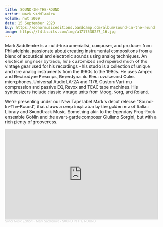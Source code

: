```yaml
---
title: SOUND-IN-THE-ROUND
artist: Mark Saddlemire
volume: nwt 2009
date: 15 September 2023
buy: https://sonormusiceditions.bandcamp.com/album/sound-in-the-round
image: https://f4.bcbits.com/img/a1717530257_16.jpg
---
```

Mark Saddlemire is a multi-instrumentalist, composer, and producer from Philadelphia, passionate about creating instrumental compositions from a blend of acoustical and electronic sounds using analog techniques. An electrical engineer by trade, he's customized and repaired much of the vintage gear used for his recordings - his studio is a collection of unique and rare analog instruments from the 1960s to the 1980s. He uses Ampex and Electrodyne Preamps, Beyerdynamic Electrovoice and Coles microphones, Universal Audio LA-2A and 1176, Custom Vari-mu compression and passive EQ, Revox and TEAC tape machines. His synthesizers include classic vintage units from Moog, Korg, and Roland.

We're presenting under our New Tape label Mark's debut release "Sound-In-The-Round", that draws a deep inspiraton by the golden era of Italian Library and Soundtrack Music. Something akin to the legendary Prog-Rock ensemble Goblin and the avant-garde composer Giuliano Sorgini, but with a rich plenty of grooveness.

<iframe width="100%" height="300" scrolling="no" frameborder="no" allow="autoplay" src="https://w.soundcloud.com/player/?url=https%3A//api.soundcloud.com/tracks/1575926467&color=%23ff5500&auto_play=false&hide_related=true&show_comments=false&show_user=true&show_reposts=false&show_teaser=false&visual=true"></iframe><div style="font-size: 10px; color: #cccccc;line-break: anywhere;word-break: normal;overflow: hidden;white-space: nowrap;text-overflow: ellipsis; font-family: Interstate,Lucida Grande,Lucida Sans Unicode,Lucida Sans,Garuda,Verdana,Tahoma,sans-serif;font-weight: 100;"><a href="https://soundcloud.com/sonormusiceditions" title="Sonor Music Editions" target="_blank" style="color: #cccccc; text-decoration: none;">Sonor Music Editions</a> · <a href="https://soundcloud.com/sonormusiceditions/mark-saddlemire-sound-in-the-round" title="Mark Saddlemire - SOUND IN THE ROUND" target="_blank" style="color: #cccccc; text-decoration: none;">Mark Saddlemire - SOUND IN THE ROUND</a></div>
